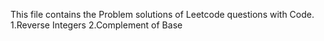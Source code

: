 This file contains the Problem solutions of Leetcode questions with Code.
<br>
1.Reverse Integers
2.Complement of Base
